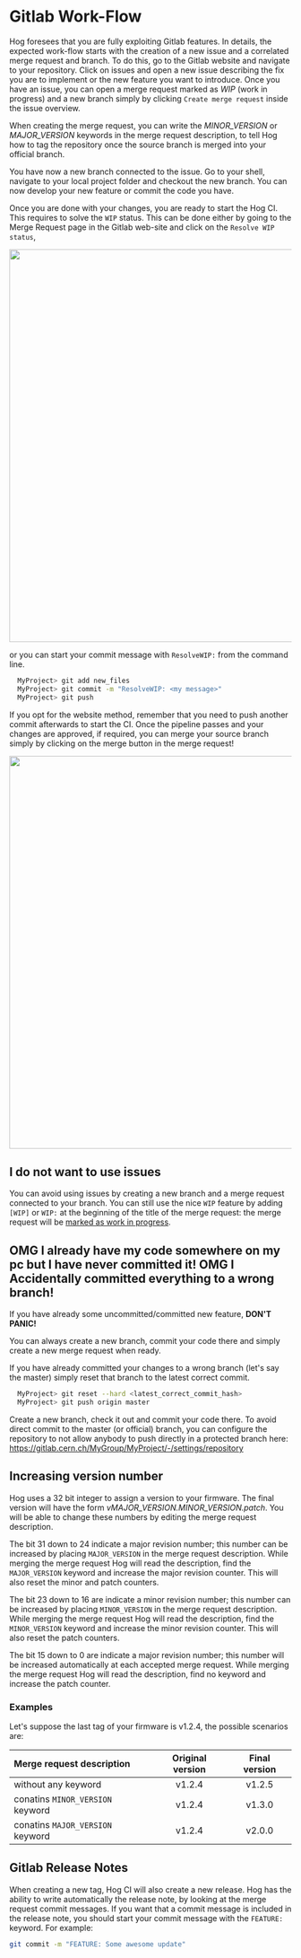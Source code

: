 # Gitlab Work-Flow

Hog foresees that you are fully exploiting Gitlab features. In details, the expected work-flow starts with the creation of a new issue and a correlated merge request and branch. To do this, go to the Gitlab website and navigate to your repository.
Click on issues and open a new issue describing the fix you are to implement or the new feature you want to introduce.
Once you have an issue, you can open a merge request marked as *WIP* (work in progress) and a new branch simply by clicking `Create merge request` inside the issue overview.

When creating the merge request, you can write the *MINOR_VERSION* or *MAJOR_VERSION* keywords in the merge request description, to tell Hog how to tag the repository once the source branch is merged into your official branch.

You have now a new branch connected to the issue. Go to your shell, navigate to your local project folder and checkout the new branch.
You can now develop your new feature or commit the code you have.

Once you are done with your changes, you are ready to start the Hog CI. This requires to solve the `WIP` status. This can be done either by going to the Merge Request page in the Gitlab web-site and click on the `Resolve WIP status`,

<img style="float: middle;" width="700" src="../figures/resolve-wip.png">

or you can start your commit message with `ResolveWIP:` from the command line.

```bash
  MyProject> git add new_files
  MyProject> git commit -m "ResolveWIP: <my message>"
  MyProject> git push
```

If you opt for the website method, remember that you need to push another commit afterwards to start the CI. Once the pipeline passes and your changes are approved, if required, you can merge your source branch simply by clicking on the merge button in the merge request!

<img style="float: middle;" width="700" src="../figures/merge.png">

## I do not want to use issues

You can avoid using issues by creating a new branch and a merge request connected to your branch.
You can still use the nice `WIP` feature by adding `[WIP]` or `WIP:` at the beginning of the title of the merge request: the merge request will be [marked as work in progress](https://docs.gitlab.com/ee/user/project/merge_requests/work_in_progress_merge_requests.html).

## OMG I already have my code somewhere on my pc but I have never committed it! OMG I Accidentally committed everything to a wrong branch!

If you have already some uncommitted/committed new feature, **DON'T PANIC!**

You can always create a new branch, commit your code there and simply create a new merge request when ready.

If you have already committed your changes to a wrong branch (let's say the master) simply reset that branch to the latest correct commit.
```bash
  MyProject> git reset --hard <latest_correct_commit_hash>
  MyProject> git push origin master
```

Create a new branch, check it out and commit your code there. To avoid direct commit to the master (or official) branch, you can configure the repository to not allow anybody to push directly in a protected branch here: https://gitlab.cern.ch/MyGroup/MyProject/-/settings/repository

## Increasing version number
Hog uses a 32 bit integer to assign a version to your firmware.
The final version will have the form *vMAJOR_VERSION.MINOR_VERSION.patch*.
You will be able to change these numbers by editing the merge request description.

The bit 31 down to 24 indicate a major revision number; this number can be increased by placing `MAJOR_VERSION` in the merge request description.
While merging the merge request Hog will read the description, find the `MAJOR_VERSION` keyword and increase the major revision counter.
This will also reset the minor and patch counters.

The bit 23 down to 16 are indicate a minor revision number; this number can be increased by placing `MINOR_VERSION` in the merge request description.
While merging the merge request Hog will read the description, find the `MINOR_VERSION` keyword and increase the minor revision counter.
This will also reset the patch counters.

The bit 15 down to 0 are indicate a major revision number; this number will be increased automatically at each accepted merge request.
While merging the merge request Hog will read the description, find no keyword and increase the patch counter.

### Examples

Let's suppose the last tag of your firmware is v1.2.4, the possible scenarios are:

| Merge request description        | Original version | Final version |
|:---------------------------------|:----------------:|:-------------:|
|  without any keyword             | v1.2.4     | v1.2.5    |
| conatins `MINOR_VERSION` keyword | v1.2.4       | v1.3.0    |
| conatins `MAJOR_VERSION` keyword | v1.2.4       | v2.0.0    |

## Gitlab Release Notes
When creating a new tag, Hog CI will also create a new release. Hog has the ability to write automatically the release note, by looking at the merge request commit messages. If you want that a commit message is included in the release note, you should start your commit message with the `FEATURE:` keyword. For example:

```bash
git commit -m "FEATURE: Some awesome update"
```

